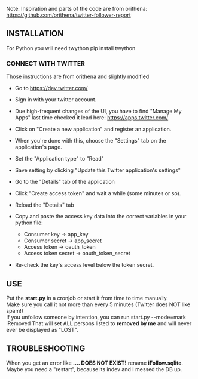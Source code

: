Note:
Inspiration and parts of the code are from orithena: https://github.com/orithena/twitter-follower-report

## INSTALLATION ##

For Python you will need twython
  pip install twython


### CONNECT WITH TWITTER ###
Those instructions are from orithena and slightly modified

* Go to https://dev.twitter.com/
* Sign in with your twitter account.
* Due high-frequent changes of the UI, you have to find "Manage My Apps" last time checked it lead here: https://apps.twitter.com/

* Click on "Create a new application" and register an application.
* When you're done with this, choose the "Settings" tab on the application's page.
* Set the "Application type" to "Read"
* Save setting by clicking "Update this Twitter application's settings"
* Go to the "Details" tab of the application
* Click "Create access token" and wait a while (some minutes or so).
* Reload the "Details" tab
* Copy and paste the access key data into the correct variables in your python file:
  * Consumer key        -> app_key
  * Consumer secret     -> app_secret
  * Access token        -> oauth_token
  * Access token secret -> oauth_token_secret
* Re-check the key's access level below the token secret.


## USE ##

Put the **start.py** in a cronjob or start it from time to time manually.  
Make sure you call it not more than every 5 minutes (Twitter does NOT like spam!)  
If you unfollow someone by intention, you can run
  start.py --mode=mark iRemoved
That will set ALL persons listed to **removed by me** and will never ever be displayed as "LOST".

## TROUBLESHOOTING ##

When you get an error like **.... DOES NOT EXIST!** rename **iFollow.sqlite**.
Maybe you need a "restart", because its indev and I messed the DB up.